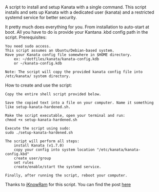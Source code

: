 A script to install and setup Kanata with a single command.
This script installs and sets up Kanata with a dedicated user (kanata) and a restricted systemd service for better security.

It pretty much does everything for you. From installation to auto-start at boot.
All you have to do is provide your Kantana .kbd config path in the script.
Prerequisites:

    You need sudo access.
    This script assumes an Ubuntu/Debian-based system.
    Have your Kanata config file somewhere in $HOME directory.
        ex: ~/dotfiles/kanata/kanata-config.kdb
        or ~/kanata-config.kdb

    Note: The script will copy the provided kanata config file into /etc/kanata/ system directory.

How to create and use the script:

    Copy the entire shell script provided below.

    Save the copied text into a file on your computer. Name it something like setup-kanata-hardened.sh.

    Make the script executable, open your terminal and run:
    chmod +x setup-kanata-hardened.sh

    Execute the script using sudo:
    sudo ./setup-kanata-hardened.sh

    The script will perform all steps:
        install Kanata (v1.7.0)
        copy your config into system location "/etc/kanata/kanata-config.kbd"
        create user/group
        set rules
        create/enable/start the systemd service.

    Finally, after running the script, reboot your computer.

Thanks to [iKnowRam](https://github.com/iKnowRam) for this script. You can find the post [here](https://github.com/jtroo/kanata/discussions/130#discussioncomment-12782201)
